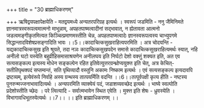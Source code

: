 +++
title = "30 ब्राह्माधिकरणम्"

+++
ऋषिद्वयपक्षापेक्षयेति - मतद्वयमध्ये अन्यतरपरिग्रह इत्यर्थः । स्वरूपं जडमिति - ननु जैमिनिमते ज्ञानमात्रस्वरूपत्वमात्मनो माभून्नाम्, अपहतपाष्मत्वादीनां सद्भावात्, न ह्येतावता आत्मनो जडत्वमङ्गीकृतमित्यत किञ्चित्प्रमाणमस्तीति चेन्न, अपहतपाप्मत्वादेः ज्ञानस्वरूपत्वस्य चाभ्युपगमे सिद्धान्तादविशेषप्रसङ्गादिति भावः ।।5।।कादाचित्कसुखराहित्यपरमिति । अत्र चोदयन्ति - यद्यकादाचित्कसुख इति श्रूयते, तदा नञः कादाचित्कसुखपदेन समासे कादाचित्कसुखराहित्यमर्थः स्यात्, नहि अनीलो घटो यस्येति बहुव्रीहिसमासाश्रयणेन अनीलघय इति निर्घटो देशो वक्त्तुं शक्यत इति, अत एव सत्यसङ्कल्प इत्यस्य मोधेन सङ्कल्पेन रहित इतिवेत्युत्तरग्रन्थ्रोप्ययुक्त्त इति चेत्, अत्र केचित्- सतीतिपृथक्पदं सप्तम्वन्तं, सति पृथिव्यादौ वस्तुनि अकामः निष्काम इत्यर्थः । एवं सत्यसङ्कल्प इत्यदावपि द्रष्टव्यम्, इत्येवंरूपे निर्वाहे अस्य ग्रन्थस्य तात्पयर्मिति वदन्ति ।।6।।तत्पूर्वपक्षी कृत्य हीति - नष्टस्य पुनरुन्मज्जनाभावादित्यर्थः । अन्यपरमिति व्याक्येयं पदं, जडाशव्यवच्छेद इत्यर्थः । भाष्ये स्वल्पोति प्रदेशोस्तीति च्छेदः । परे त्वित्यादि - सर्वात्मभावेन स्थित एवेति । मुक्त्त इति शेषः - ध्रुवस्येति । विभागावधिभूतस्येत्यर्थः ।।7।। ।। इति ब्राह्माधिकरणम् ।।